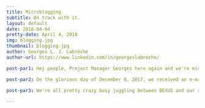 ```yaml
---
title: Microblogging
subtitle: On track with it.
layout: default
date: 2018-04-04
pretty-date: April 4, 2018
img: blogging.jpg
thumbnail: blogging.jpg
author: Georges L. J. Labrèche
author-url: https://www.linkedin.com/in/georgeslabreche/

post-par1: Hej people, Project Manager Georges here again and we're microblogging like nobody's business! Guys, I told you we would target daily posts and look at us succeeding (so far). Truth be told, there is some pretty solid reasoning behind this blogging format, let me explain why. 

post-par2: On the glorious day of December 8, 2017, we received an e-mail from the folks over at ESA Education that our experiment had been selected to participate in the cycle 11 of the REXUS/BEXUS Programme. Great memories. This was 118 days ago. One of the crucial activities we must engage in throughout our project is outreach and visibility and it's pretty lamentable that's it's taken us all this time to put up a respectable website and start posting updates. What gives?

post-par3: We're all pretty crazy busy juggling between BEXUS and our respective Master programmes that we tend to  not prioritize certain things like, I dunno, building a website. Even though the website is up and running now, our team members are still going to be super busy all the time thus reducing the likelihood that appropriate time will be allocated for traditional blogpost writing. The solution? Throw tadition outta here and embrace microblogging! It only takes a few minutes and if we take turns we can produce new content every day. Effeciently working with the limited resources we have at our disposable – booyashaka laka laka, whoever is project managing this puppy knows the deal!

---
```


